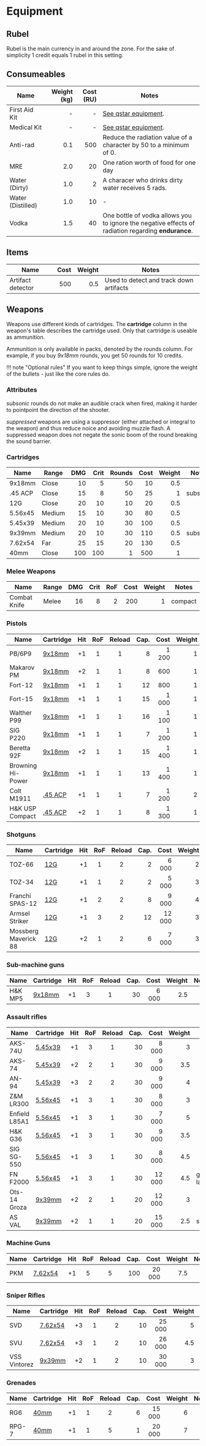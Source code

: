 # Equipment

## Rubel

Rubel is the main currency in and around the zone. For the sake of simplicity 1
credit equals 1 rubel in this setting.

## Consumeables

| Name              | Weight (kg) | Cost (RU) | Notes
|-------------------|------------:|----------:|---------------------------------
| First Aid Kit     |           - |         - | [See qstar equipment](/equipment/#medical-items).
| Medical Kit       |           - |         - | [See qstar equipment](/equipment/#medical-items).
| Anti-rad          |         0.1 |       500 | Reduce the radiation value of a character by 50 to a minimum of 0.
| MRE               |         2.0 |        20 | One ration worth of food for one day
| Water (Dirty)     |         1.0 |         2 | A characer who drinks dirty water receives 5 rads.
| Water (Distilled) |         1.0 |        10 | -
| Vodka             |         1.5 |        40 | One bottle of vodka allows you to ignore the negative effects of radiation regarding **endurance**.

## Items

| Name              | Cost | Weight | Notes                                   |
|-------------------|-----:|-------:|-----------------------------------------|
| Artifact detector |  500 |    0.5 | Used to detect and track down artifacts |

## Weapons

Weapons use different kinds of cartridges. The **cartridge** column in the
weapon's table describes the cartridge used. Only that cartridge is useable as
ammunition.

Ammunition is only available in packs, denoted by the rounds column. For
example, if you buy *9x18mm* rounds, you get 50 rounds for 10 credits.

!!! note "Optional rules"
    If you want to keep things simple, ignore the weight of the bullets - just
    like the core rules do.

### Attributes

*subsonic* rounds do not make an audible crack when fired, making it harder to
pointpoint the direction of the shooter.

*suppressed* weapons are using a suppressor (either attached or integral to the
weapon) and thus reduce noice and avoiding muzzle flash. A suppressed weapon
does not negate the sonic boom of the round breaking the sound barrier.

### Cartridges

| Name                             | Range  |  DMG | Crit | Rounds | Cost | Weight | Notes
|----------------------------------|--------|-----:|-----:|-------:|-----:|-------:|-------
| <span id="9x18"> </span> 9x18mm  | Close  |   10 |    5 |     50 |   10 |    0.5 |
| <span id="45acp"></span> .45 ACP | Close  |   15 |    8 |     50 |   25 |      1 | subsonic
| <span id="12g">  </span> 12G     | Close  |   20 |   10 |     10 |   20 |    0.5 |
| <span id="556">  </span> 5.56x45 | Medium |   15 |   10 |     30 |   80 |    0.5 |
| <span id="545">  </span> 5.45x39 | Medium |   20 |   10 |     30 |  100 |    0.5 |
| <span id="939">  </span> 9x39mm  | Medium |   20 |   10 |     30 |  110 |    0.5 | subsonic
| <span id="762">  </span> 7.62x54 | Far    |   25 |   15 |     20 |  130 |    0.5 |
| <span id="40mm"> </span> 40mm    | Close  |  100 |  100 |      1 |  500 |      1 |

### Melee Weapons

| Name         | Range |  DMG | Crit |  RoF | Cost | Weight | Notes   |
|--------------|-------|-----:|-----:|-----:|-----:|-------:|---------|
| Combat Knife | Melee |   16 |    8 |    2 |  200 |      1 | compact |

### Pistols

| Name              | Cartridge         |  Hit  |  RoF  | Reload | Cap. |  Cost | Weight | Notes
|-------------------|-------------------|:-----:|:-----:|:------:|-----:|------:|-------:|--------
| PB/6P9            | [9x18mm](#9x18)   |   +1  |   1   |    1   |    8 | 1 200 |      1 | suppressed
| Makarov PM        | [9x18mm](#9x18)   |   +2  |   1   |    1   |    8 |   600 |      1 |
| Fort-12           | [9x18mm](#9x18)   |   +1  |   1   |    1   |   12 |   800 |      1 |
| Fort-15           | [9x18mm](#9x18)   |   +1  |   1   |    1   |   15 | 1 000 |      1 |
| Walther P99       | [9x18mm](#9x18)   |   +1  |   1   |    1   |   16 | 1 100 |      1 |
| SIG P220          | [9x18mm](#9x18)   |   +1  |   1   |    1   |    7 | 1 200 |      1 |
| Beretta 92F       | [9x18mm](#9x18)   |   +2  |   1   |    1   |   15 | 1 400 |      1 |
| Browning Hi-Power | [9x18mm](#9x18)   |   +1  |   1   |    1   |   13 | 1 400 |      1 |
| Colt M1911        | [.45 ACP](#45acp) |   +1  |   1   |    1   |    7 | 1 200 |      2 |
| H&K USP Compact   | [.45 ACP](#45acp) |   +2  |   1   |    1   |    8 | 1 300 |      1 |

### Shotguns

| Name                 | Cartridge   |  Hit  |  RoF  | Reload | Cap. |   Cost | Weight | Notes |
|----------------------|-------------|:-----:|:-----:|:------:|-----:|-------:|-------:|-------|
| TOZ-66               | [12G](#12g) |   +1  |   1   |    2   |    2 |  6 000 |      2 |       |
| TOZ-34               | [12G](#12g) |   +1  |   1   |    2   |    2 |  5 000 |      3 |       |
| Franchi SPAS-12      | [12G](#12g) |   +1  |   2   |    2   |    8 |  9 000 |      4 |       |
| Armsel Striker       | [12G](#12g) |   +1  |   3   |    2   |   12 | 12 000 |      3 |       |
| Mossberg Maverick 88 | [12G](#12g) |   +2  |   1   |    2   |    6 |  7 000 |      3 |       |

### Sub-machine guns

| Name    | Cartridge       |  Hit  |  RoF  | Reload | Cap. |  Cost | Weight | Notes |
|---------|-----------------|:-----:|:-----:|:------:|-----:|------:|-------:|-------|
| H&K MP5 | [9x18mm](#9x18) |   +1  |   3   |    1   |   30 | 6 000 |    2.5 |       |

### Assault rifles

| Name          | Cartridge       |  Hit  |  RoF  | Reload | Cap. |   Cost | Weight | Notes
|---------------|-----------------|:-----:|:-----:|:------:|-----:|-------:|-------:|-------
| AKS-74U       | [5.45x39](#545) |   +1  |   3   |    1   |   30 |  8 000 |      3 |
| AKS-74        | [5.45x39](#545) |   +2  |   2   |    1   |   30 |  9 000 |    3.5 |
| AN-94         | [5.45x39](#545) |   +3  |   2   |    2   |   30 |  9 000 |      4 |
| Z&M LR300     | [5.56x45](#556) |   +1  |   3   |    1   |   30 |  8 000 |      3 |
| Enfield L85A1 | [5.56x45](#556) |   +1  |   3   |    1   |   30 |  7 000 |      5 |
| H&K G36       | [5.56x45](#556) |   +1  |   3   |    1   |   30 |  9 000 |    3.5 |
| SIG SG-550    | [5.56x45](#556) |   +1  |   3   |    1   |   30 |  8 000 |    4.5 |
| FN F2000      | [5.56x45](#556) |   +1  |   3   |    1   |   30 | 12 000 |    4.5 | grenade launcher
| Ots-14 Groza  | [9x39mm](#939)  |   +2  |   2   |    1   |   20 | 12 000 |      3 |
| AS VAL        | [9x39mm](#939)  |   +2  |   1   |    1   |   20 | 15 000 |    2.5 | suppressed

### Machine Guns

| Name | Cartridge       |  Hit  |  RoF  | Reload | Cap. |   Cost | Weight | Notes |
|------|-----------------|:-----:|:-----:|:------:|-----:|-------:|-------:|-------|
| PKM  | [7.62x54](#762) |   +1  |   5   |    5   |  100 | 20 000 |    7.5 |       |

### Sniper Rifles

| Name         | Cartridge       |  Hit  |  RoF  | Reload | Cap. |   Cost | Weight | Notes
|--------------|-----------------|:-----:|:-----:|:------:|-----:|-------:|-------:|--------
| SVD          | [7.62x54](#762) |   +3  |   1   |    2   |   10 | 25 000 |      5 |
| SVU          | [7.62x54](#762) |   +3  |   1   |    2   |   10 | 26 000 |    4.5 |
| VSS Vintorez | [9x39mm](#939)  |   +2  |   1   |    2   |   10 | 30 000 |      3 | suppressed

### Grenades

| Name  | Cartridge     |  Hit  |  RoF  | Reload | Cap. |   Cost | Weight | Notes |
|-------|---------------|:-----:|:-----:|:------:|-----:|-------:|-------:|-------|
| RG6   | [40mm](#40mm) |   +1  |   1   |    2   |    6 | 15 000 |      6 |       |
| RPG-7 | [40mm](#40mm) |   +1  |   1   |    5   |    1 | 20 000 |      7 |       |

